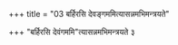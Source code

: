 +++
title = "03 बर्हिरसि देवङ्गममित्यासन्नमभिमन्त्रयते"

+++
"बर्हिरसि देवंगममि"त्यासन्नमभिमन्त्रयते ३  
